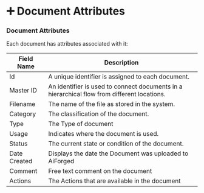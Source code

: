 # ➕ Document Attributes

### Document Attributes

Each document has attributes associated with it:

| Field Name   | Description                                                                                 |
| ------------ | ------------------------------------------------------------------------------------------- |
| Id           | A unique identifier is assigned to each document.                                           |
| Master ID    | An identifier is used to connect documents in a hierarchical flow from different locations. |
| Filename     | The name of the file as stored in the system.                                               |
| Category     | The classification of the document.                                                         |
| Type         | The Type of document                                                                        |
| Usage        |  Indicates where the document is used.                                                      |
| Status       | The current state or condition of the document.                                             |
| Date Created | Displays the date the Document was uploaded to AiForged                                     |
| Comment      | Free text comment on the document                                                           |
| Actions      | The Actions that are available in the document                                              |

